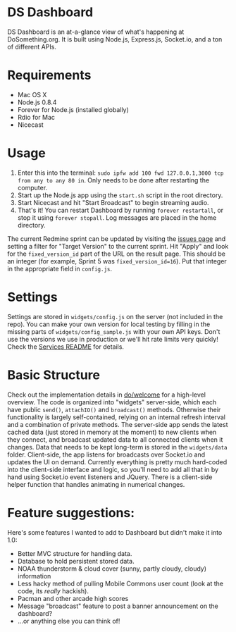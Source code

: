DS Dashboard
============

DS Dashboard is an at-a-glance view of what's happening at DoSomething.org. It is built using Node.js, Express.js, Socket.io, and a ton of different APIs.


Requirements
============
* Mac OS X
* Node.js 0.8.4
* Forever for Node.js (installed globally)
* Rdio for Mac
* Nicecast

Usage
=====
1. Enter this into the terminal: `sudo ipfw add 100 fwd 127.0.0.1,3000 tcp from any to any 80 in`. Only needs to be done after restarting the computer.
2. Start up the Node.js app using the `start.sh` script in the root directory.
3. Start Nicecast and hit "Start Broadcast" to begin streaming audio.
4. That's it! You can restart Dashboard by running `forever restartall`, or stop it using `forever stopall`. Log messages are placed in the home directory.

The current Redmine sprint can be updated by visiting the [issues page](http://tech.dosomething.org/issues) and setting a filter for "Target Version" to the current sprint. Hit "Apply" and look for the `fixed_version_id` part of the URL on the result page. This should be an integer (for example, Sprint 5 was `fixed_version_id=16`). Put that integer in the appropriate field in `config.js`.

Settings
========
Settings are stored in `widgets/config.js` on the server (not included in the repo). You can make your own version for local testing by filling in the missing parts of `widgets/config_sample.js` with your own API keys. Don't use the versions we use in production or we'll hit rate limits very quickly! Check the [Services README](https://github.com/DoSomething/Dashboard/blob/master/README_SERVICES.md) for details.

Basic Structure
===============
Check out the implementation details in [do/welcome](http://do/welcome) for a high-level overview. The code is organized into "widgets" server-side, which each have public `send()`, `attachIO()` and `broadcast()` methods. Otherwise their functionality is largely self-contained, relying on an internal refresh interval and a combination of private methods.
The server-side app sends the latest cached data (just stored in memory at the moment) to new clients when they connect, and broadcast updated data to all connected clients when it changes. Data that needs to be kept long-term is stored in the `widgets/data` folder.
Client-side, the app listens for broadcasts over Socket.io and updates the UI on demand. Currently everything is pretty much hard-coded into the client-side interface and logic, so you'll need to add all that in by hand using Socket.io event listeners and JQuery. There is a client-side helper function that handles animating in numerical changes.

Feature suggestions:
====================
Here's some features I wanted to add to Dashboard but didn't make it into 1.0:
* Better MVC structure for handling data.
* Database to hold persistent stored data.
* NOAA thunderstorm & cloud cover (sunny, partly cloudy, cloudy) information
* Less hacky method of pulling Mobile Commons user count (look at the code, its *really* hackish).
* Pacman and other arcade high scores
* Message "broadcast" feature to post a banner announcement on the dashboard?
* ...or anything else you can think of!
